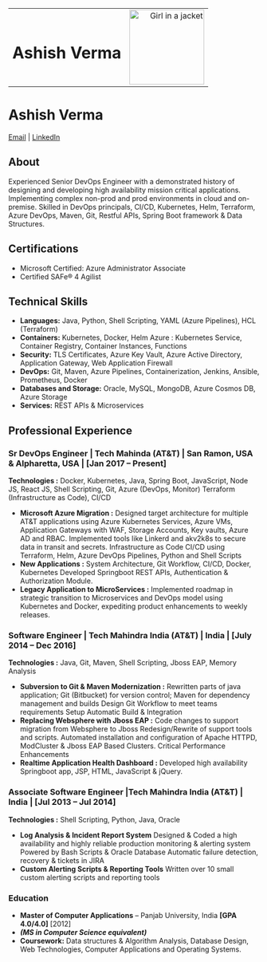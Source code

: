 <table width="100%">
  <tr>
    <td>
      <h1>Ashish Verma</h1>
    </td>
    <td style="text-align:right">
      <img src="https://images.credly.com/size/340x340/images/336eebfc-0ac3-4553-9a67-b402f491f185/azure-administrator-associate-600x600.png" alt="Girl in a jacket" width="150" height="150">
    </td>
  </tr>
</table>

# Ashish Verma
[Email](mailto:ashishverma.pu@gmail.com) | [LinkedIn](https://www.linkedin.com/in/ashish-verma-pu/)

## About
Experienced Senior DevOps Engineer with a demonstrated history of designing and developing high availability mission critical applications. Implementing complex non-prod and prod environments in cloud and on-premise. Skilled in DevOps principals, CI/CD, Kubernetes, Helm, Terraform, Azure DevOps, Maven, Git, Restful APIs, Spring Boot framework & Data Structures.


## Certifications
- Microsoft Certified: Azure Administrator Associate
- Certified SAFe® 4 Agilist

## Technical Skills
- **Languages:** Java, Python, Shell Scripting, YAML (Azure Pipelines), HCL (Terraform)
- **Containers:** Kubernetes, Docker, Helm Azure : Kubernetes Service, Container Registry, Container Instances, Functions
- **Security:** TLS Certificates, Azure Key Vault, Azure Active Directory, Application Gateway, Web Application Firewall
- **DevOps:** Git, Maven, Azure Pipelines, Containerization, Jenkins, Ansible, Prometheus, Docker
- **Databases and Storage:** Oracle, MySQL, MongoDB, Azure Cosmos DB, Azure Storage
- **Services:** REST APIs & Microservices


## Professional Experience

### **Sr DevOps Engineer | Tech Mahinda (AT&T) | San Ramon, USA & Alpharetta, USA | [Jan 2017 – Present]**

**Technologies :** Docker, Kubernetes, Java, Spring Boot, JavaScript, Node JS, React JS, Shell Scripting, Git, Azure (DevOps, Monitor) Terraform (Infrastructure as Code), CI/CD
- **Microsoft Azure Migration :** Designed target architecture for multiple AT&T applications using Azure Kubernetes Services, Azure VMs, Application Gateways with WAF,  Storage Accounts, Key vaults, Azure AD and RBAC. Implemented tools like Linkerd and akv2k8s to secure data in transit and secrets. Infrastructure as Code CI/CD using Terraform, Helm, Azure DevOps Pipelines, Python and Shell Scripts
- **New Applications :** System Architecture, Git Workflow, CI/CD, Docker, Kubernetes Developed Springboot REST APIs, Authentication & Authorization Module.
- **Legacy Application to MicroServices :** Implemented roadmap in strategic transition to Microservices and DevOps model using Kubernetes and Docker, expediting product enhancements to weekly releases.

### **Software Engineer | Tech Mahindra India (AT&T) | India | [July 2014 – Dec 2016]**

**Technologies :** Java, Git, Maven, Shell Scripting, Jboss EAP, Memory Analysis
- **Subversion to Git & Maven Modernization :** Rewritten parts of java application; Git (Bitbucket) for version control; Maven for dependency management and builds Design Git Workflow to meet teams requirements Setup Automatic Build & Integration 
-	**Replacing Websphere with Jboss EAP :** Code changes to support migration from Websphere to Jboss Redesign/Rewrite of support tools and scripts. Automated installation and configuration of Apache HTTPD, ModCluster & Jboss EAP Based Clusters. Critical Performance Enhancements 
-	**Realtime Application Health Dashboard :**  Developed high availability Springboot app, JSP, HTML, JavaScript & jQuery.

### **Associate Software Engineer |Tech Mahindra India (AT&T) | India | [Jul 2013 – Jul 2014]**

**Technologies :** Shell Scripting, Python, Java, Oracle 
-	**Log Analysis & Incident Report System** Designed & Coded a high availability and highly reliable production monitoring & alerting system Powered by Bash Scripts & Oracle Database Automatic failure detection, recovery & tickets in JIRA 
-	**Custom Alerting Scripts & Reporting Tools** Written over 10 small custom alerting scripts and reporting tools 


### **Education**

- **Master of Computer Applications** – Panjab University, India **[GPA 4.0/4.0]** [2012]
- _**(MS in Computer Science equivalent)**_
- **Coursework:** Data structures & Algorithm Analysis, Database Design, Web Technologies, Computer Applications and Operating Systems.
